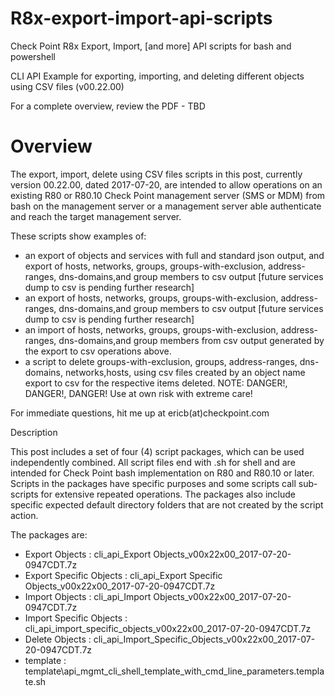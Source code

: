 # R8x-export-import-api-scripts
Check Point R8x Export, Import, [and more] API scripts for bash and powershell

CLI API Example for exporting, importing, and deleting different objects using CSV files (v00.22.00)

For a complete overview, review the PDF - TBD 


# Overview

The export, import, delete using CSV files scripts in this post, currently version 00.22.00, dated 2017-07-20, are intended to allow operations on an existing R80 or R80.10 Check Point management server (SMS or MDM) from bash on the management server or a management server able authenticate and reach the target management server.


These scripts show examples of:

- an export of objects and services with full and standard json output, and export of hosts, networks, groups, groups-with-exclusion, address-ranges, dns-domains,and group members to csv output [future services dump to csv is pending further research]
- an export of hosts, networks, groups, groups-with-exclusion, address-ranges, dns-domains,and group members to csv output [future services dump to csv is pending further research]
- an import of hosts, networks, groups, groups-with-exclusion, address-ranges, dns-domains,and group members from csv output generated by the export to csv operations above.
- a script to delete groups-with-exclusion, groups, address-ranges, dns-domains, networks,hosts, using csv files created by an object name export to csv for the respective items deleted.  NOTE:  DANGER!, DANGER!, DANGER!  Use at own risk with extreme care!

For immediate questions, hit me up at ericb(at)checkpoint.com

Description

This post includes a set of four (4) script packages, which can be used independently combined.  All script files end with .sh for shell and are intended for Check Point bash implementation on R80 and R80.10 or later.  Scripts in the packages have specific purposes and some scripts call sub-scripts for extensive repeated operations.  The packages also include specific expected default directory folders that are not created by the script action.

 

The packages are:

- Export Objects :  cli_api_Export Objects_v00x22x00_2017-07-20-0947CDT.7z
- Export Specific Objects :  cli_api_Export Specific Objects_v00x22x00_2017-07-20-0947CDT.7z
- Import Objects :  cli_api_Import Objects_v00x22x00_2017-07-20-0947CDT.7z
- Import Specific Objects :  cli_api_import_specific_objects_v00x22x00_2017-07-20-0947CDT.7z
- Delete Objects :  cli_api_Import_Specific_Objects_v00x22x00_2017-07-20-0947CDT.7z
- template :  template\api_mgmt_cli_shell_template_with_cmd_line_parameters.template.sh

 


